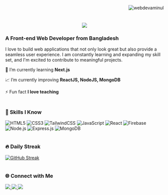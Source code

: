 <p align="right">
  <img src="https://komarev.com/ghpvc/?username=webdevaminul&label=Profile%20views&color=0067f9&style=flat" alt="webdevaminul" />
</p>

<h1 align="center">
    <img src="https://readme-typing-svg.herokuapp.com/?font=Righteous&pause=100&size=35&color=0067f9&center=true&vCenter=true&width=500&height=70&duration=3000&lines=Hi+There!+👋;+I'm+Aminul+Islam!;" />
</h1>

<h3>
  A Front-end Web Developer from Bangladesh
</h3>

<div>

I love to build web applications that not only look great but also provide a seamless user experience. I am constantly learning and expanding my skill set, and I'm excited to contribute to meaningful projects.

</div>

<div>
  
 🌱 I’m currently learning **Next.js**
  
 📈 I’m currently improving **ReactJS, NodeJS, MongoDB**

⚡ Fun fact **I love teaching**

 </div>

<h1></h1>

### 🧰 Skills I Know

![HTML5](https://img.shields.io/badge/html5-%23E34F26.svg?&style=for-the-badge&logo=html5&logoColor=white)
![CSS3](https://img.shields.io/badge/css3-%231572B6.svg?&style=for-the-badge&logo=css3&logoColor=white)
![TailwindCSS](https://img.shields.io/badge/tailwindcss-%2306B6D4.svg?&style=for-the-badge&logo=tailwind-css&logoColor=white)
![JavaScript](https://img.shields.io/badge/javascript-%23F7DF1E.svg?&style=for-the-badge&logo=javascript&logoColor=black)
![React](https://img.shields.io/badge/react-%2361DAFB.svg?&style=for-the-badge&logo=react&logoColor=black)
![Firebase](https://img.shields.io/badge/firebase-%23FFCA28.svg?&style=for-the-badge&logo=firebase&logoColor=black)
![Node.js](https://img.shields.io/badge/node.js-%23339933.svg?&style=for-the-badge&logo=node.js&logoColor=white)
![Express.js](https://img.shields.io/badge/express.js-%23000000.svg?&style=for-the-badge&logo=express&logoColor=white)
![MongoDB](https://img.shields.io/badge/mongodb-%2347A248.svg?&style=for-the-badge&logo=mongodb&logoColor=white)

<h1></h1>

### 🔥 Daily Streak

[![GitHub Streak](https://streak-stats.demolab.com?user=webdevaminul&count_private=true&theme=transparent&hide_border=false&border_radius=5)](https://git.io/streak-stats)

<h1></h1>

### 🌐 Connect with Me

<div> 
  
  <a href="mailto:webdev.aminul@gmail.com">
    <img src="https://img.shields.io/badge/Gmail-333333?style=for-the-badge&logo=gmail&logoColor=red" />
  </a>
  
  <a href="https://www.linkedin.com/in/webdevaminul/" target="_blank">
    <img src="https://img.shields.io/badge/LinkedIn-0077B5?style=for-the-badge&logo=linkedin&logoColor=white" target="_blank" />
  </a>
  
  <a href="https://aminul-islam-portfolio.netlify.app/" target="_blank">
     <img src="https://img.shields.io/badge/Portfolio-FF5722?style=for-the-badge&logo=todoist&logoColor=white" target="_blank" /> 
  </a>
  
</div>

<!--
**webdevaminul/webdevaminul** is a ✨ _special_ ✨ repository because its `README.md` (this file) appears on your GitHub profile.

Here are some ideas to get you started:

- 🔭 I’m currently working on ...
- 🌱 I’m currently learning ...
- 👯 I’m looking to collaborate on ...
- 🤔 I’m looking for help with ...
- 💬 Ask me about ...
- 📫 How to reach me: ...
- 😄 Pronouns: ...
- ⚡ Fun fact: ...
-->

